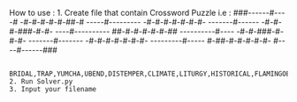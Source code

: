 How to use :
    1. Create file that contain Crossword Puzzle
       i.e : ###------#----#
             -#-#-#-#-#-##-#
             -----#---------
             -#-#-#-#-#-#-#-
             -------#------
             -#-#-#-###-#-#-
             ----#----------
             ##-#-#-#-#-#-##
             ----------#----
             -#-#-###-#-#-#-
             -------#-------
             -#-#-#-#-#-#-#-
             ---------#-----
             #-##-#-#-#-#-#-
             #----#------###

             BRIDAL,TRAP,YUMCHA,UBEND,DISTEMPER,CLIMATE,LITURGY,HISTORICAL,FLAMINGOES,SUVA,ACES,RAISINS,RACKING,HANDICAPS,MOTEL,CAKE,POSING,DELIBERATION,REDRAW,DODDERING,TWEETER,ARGYLE,PARACHUTISTS,THEORISTS,SWAMP,DIVISIVE,ARC,FLAMINGOES,
    2. Run Solver.py
    3. Input your filename
